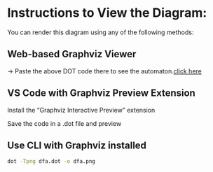# Instructions to View the Diagram:
You can render this diagram using any of the following methods:

## Web-based Graphviz Viewer
→ Paste the above DOT code there to see the automaton.[click here](https://dreampuf.github.io/GraphvizOnline/)

## VS Code with Graphviz Preview Extension

  Install the “Graphviz Interactive Preview” extension

  Save the code in a .dot file and preview

## Use CLI with Graphviz installed

```bash
dot -Tpng dfa.dot -o dfa.png
```
